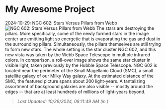 # My Awesome Project

<!-- APOD Start -->
2024-10-29: NGC 602: Stars Versus Pillars from Webb
![NGC 602: Stars Versus Pillars from Webb](https://apod.nasa.gov/apod/image/2410/NGC602_Webb_960.jpg)
The stars are destroying the pillars. More specifically, some of the newly formed stars in the image center are emitting light so energetic that is evaporating the gas and dust in the surrounding pillars. Simultaneously, the pillars themselves are still trying to form new stars. The whole setting is the star cluster NGC 602, and this new vista was taken by the Webb Space Telescope in multiple infrared colors. In comparison, a roll-over image shows the same star cluster in visible light, taken previously by the Hubble Space Telescope. NGC 602 is located near the perimeter of the Small Magellanic Cloud (SMC), a small satellite galaxy of our Milky Way galaxy.  At the estimated distance of the SMC, the featured picture spans about 200 light-years. A tantalizing assortment of background galaxies are also visible -- mostly around the edges -- that are at least hundreds of millions of light-years beyond.
> _Last Updated: 10/29/2024, 08:11:49 AM (in )_
<!-- APOD End -->
